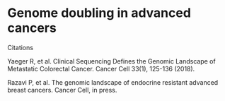 # Genome doubling in advanced cancers

Citations

Yaeger R, et al. Clinical Sequencing Defines the Genomic Landscape of Metastatic Colorectal Cancer. Cancer Cell 33(1), 125-136 (2018).

Razavi P, et al. The genomic landscape of endocrine resistant advanced breast cancers. Cancer Cell, in press.

